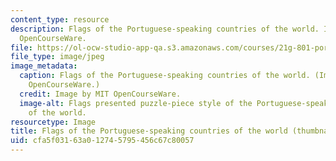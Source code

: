```yaml
---
content_type: resource
description: Flags of the Portuguese-speaking countries of the world. Image by MIT
  OpenCourseWare.
file: https://ol-ocw-studio-app-qa.s3.amazonaws.com/courses/21g-801-portuguese-i-fall-2011/cfa5f03163a012745795456c67c80057_21g-801f11-th.jpg
file_type: image/jpeg
image_metadata:
  caption: Flags of the Portuguese-speaking countries of the world. (Image by MIT
    OpenCourseWare.)
  credit: Image by MIT OpenCourseWare.
  image-alt: Flags presented puzzle-piece style of the Portuguese-speaking countries
    of the world.
resourcetype: Image
title: Flags of the Portuguese-speaking countries of the world (thumbnail)
uid: cfa5f031-63a0-1274-5795-456c67c80057
---
```

